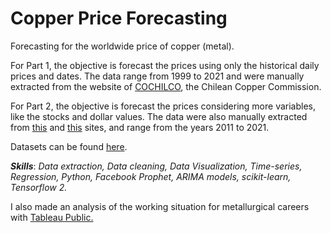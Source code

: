 # Copper Price Forecasting
Forecasting for the worldwide price of copper (metal). 

For Part 1, the objective is forecast the prices using only the historical daily prices and dates. The data range from 1999 to 2021 and were manually extracted from the website of [COCHILCO](https://boletin.cochilco.cl/estadisticas/grafico.asp?tipo_metal=1), the Chilean Copper Commission.

For Part 2, the objective is forecast the prices considering more variables, like the stocks and dollar values. The data were also manually extracted from [this](https://www.nasdaq.com/market-activity/commodities/hg%3Acmx/historical) and [this](https://es.investing.com/currencies/usd-clp-historical-data) sites, and range from the years 2011 to 2021. 

Datasets can be found [here](https://drive.google.com/drive/folders/1wOgmeZFQf45oADTYtOP6iC8aNTEyDvuX?usp=sharing).

***Skills***: *Data extraction, Data cleaning, Data Visualization, Time-series, Regression, Python, Facebook Prophet, ARIMA models, scikit-learn, Tensorflow 2.*

I also made an analysis of the working situation for metallurgical careers with [Tableau Public.](https://public.tableau.com/profile/camia8005#!/vizhome/MetalurgiaChile/Story1?publish=yes)
